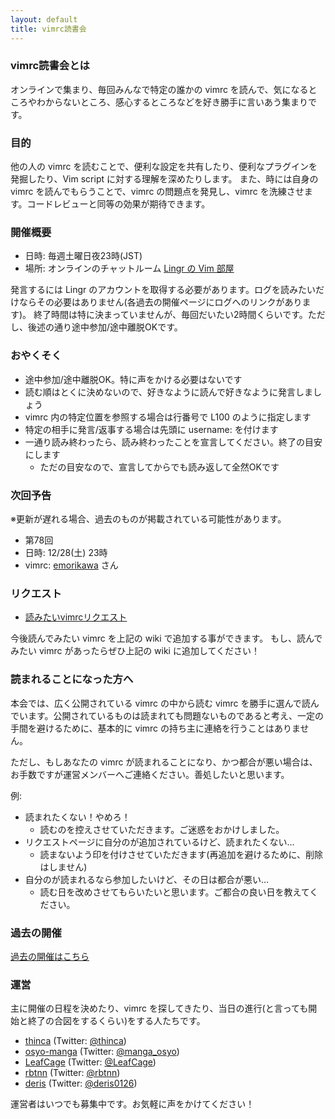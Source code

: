 ```yaml
---
layout: default
title: vimrc読書会
---
```


### vimrc読書会とは
オンラインで集まり、毎回みんなで特定の誰かの vimrc を読んで、気になるところやわからないところ、感心するところなどを好き勝手に言いあう集まりです。

### 目的
他の人の vimrc を読むことで、便利な設定を共有したり、便利なプラグインを発掘したり、Vim script に対する理解を深めたりします。
また、時には自身の vimrc を読んでもらうことで、vimrc の問題点を発見し、vimrc を洗練させます。コードレビューと同等の効果が期待できます。

### 開催概要
- 日時: 毎週土曜日夜23時(JST)
- 場所: オンラインのチャットルーム [Lingr の Vim 部屋](http://lingr.com/room/vim)

発言するには Lingr のアカウントを取得する必要があります。ログを読みたいだけならその必要はありません(各過去の開催ページにログへのリンクがあります)。
終了時間は特に決まっていませんが、毎回だいたい2時間くらいです。ただし、後述の通り途中参加/途中離脱OKです。

### おやくそく

- 途中参加/途中離脱OK。特に声をかける必要はないです
- 読む順はとくに決めないので、好きなように読んで好きなように発言しましょう
- vimrc 内の特定位置を参照する場合は行番号で L100 のように指定します
- 特定の相手に発言/返事する場合は先頭に username: を付けます
- 一通り読み終わったら、読み終わったことを宣言してください。終了の目安にします
  - ただの目安なので、宣言してからでも読み返して全然OKです

### 次回予告
※更新が遅れる場合、過去のものが掲載されている可能性があります。

- 第78回
- 日時: 12/28(土) 23時
- vimrc: [emorikawa](https://github.com/emorikawa) さん

### リクエスト
- [読みたいvimrcリクエスト](https://github.com/vim-jp/reading-vimrc/wiki/Request)

今後読んでみたい vimrc を上記の wiki で追加する事ができます。
もし、読んでみたい vimrc があったらぜひ上記の wiki に追加してください！

### 読まれることになった方へ
本会では、広く公開されている vimrc の中から読む vimrc を勝手に選んで読んでいます。公開されているものは読まれても問題ないものであると考え、一定の手間を避けるために、基本的に vimrc の持ち主に連絡を行うことはありません。

ただし、もしあなたの vimrc が読まれることになり、かつ都合が悪い場合は、お手数ですが運営メンバーへご連絡ください。善処したいと思います。

例:

- 読まれたくない！やめろ！
  - 読むのを控えさせていただきます。ご迷惑をおかけしました。
- リクエストページに自分のが追加されているけど、読まれたくない…
  - 読まないよう印を付けさせていただきます(再追加を避けるために、削除はしません)
- 自分のが読まれるなら参加したいけど、その日は都合が悪い…
  - 読む日を改めさせてもらいたいと思います。ご都合の良い日を教えてください。


### 過去の開催
[過去の開催はこちら](archive/index.html)

### 運営
主に開催の日程を決めたり、vimrc を探してきたり、当日の進行(と言っても開始と終了の合図をするくらい)をする人たちです。

- [thinca](https://github.com/thinca) (Twitter: [@thinca](https://twitter.com/thinca))
- [osyo-manga](https://github.com/osyo-manga) (Twitter: [@manga_osyo](https://twitter.com/manga_osyo))
- [LeafCage](https://github.com/LeafCage) (Twitter: [@LeafCage](https://twitter.com/LeafCage))
- [rbtnn](https://github.com/rbtnn) (Twitter: [@rbtnn](https://twitter.com/rbtnn))
- [deris](https://github.com/deris) (Twitter: [@deris0126](https://twitter.com/deris0126))

運営者はいつでも募集中です。お気軽に声をかけてください！

